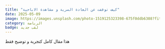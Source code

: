 ```yaml
---
title: "كيف توقفت عن العادة السرية و مشاهدة الاباحية"
date: 2025-05-09
image: https://images.unsplash.com/photo-1519125323398-675f0ddb6308?fit=crop&w=600&q=80
category: الرياضة
badge: لقب جديد
---
```


هذا مقال كامل كتجربة و توضيح فقط

